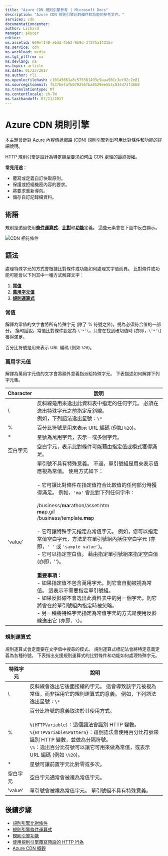 ```yaml
---
title: "Azure CDN 規則引擎參考 | Microsoft Docs"
description: "Azure CDN 規則引擎比對條件和功能的參考文件。"
services: cdn
documentationcenter: 
author: Lichard
manager: akucer
editor: 
ms.assetid: 669ef140-a6dd-4b62-9b9d-3f375a14215e
ms.service: cdn
ms.workload: media
ms.tgt_pltfrm: na
ms.devlang: na
ms.topic: article
ms.date: 01/23/2017
ms.author: rli
ms.openlocfilehash: c10145661a8c575381493c9aaa901c3ef92c2e81
ms.sourcegitcommit: f537befafb079256fba0529ee554c034d73f36b0
ms.translationtype: MT
ms.contentlocale: zh-TW
ms.lasthandoff: 07/11/2017
---
```

# <a name="azure-cdn-rules-engine"></a>Azure CDN 規則引擎
本主題會針對 Azure 內容傳遞網路 (CDN) [規則引擎](cdn-rules-engine.md)列出可用比對條件和功能的詳細說明。

HTTP 規則引擎是設計為特定類型要求如何由 CDN 處理的最終授權。

**常見用途**：

- 覆寫或定義自訂快取原則。
- 保護或拒絕機密內容的要求。
- 將要求重新導向。
- 儲存自訂記錄檔資料。

## <a name="terminology"></a>術語
規則是透過使用[**條件運算式**](cdn-rules-engine-reference-conditional-expressions.md)、[**比對**](cdn-rules-engine-reference-match-conditions.md)和[**功能**](cdn-rules-engine-reference-features.md)定義。 這些元素會在下圖中反白顯示。

 ![CDN 相符條件](./media/cdn-rules-engine-reference/cdn-rules-engine-terminology.png)

## <a name="syntax"></a>語法

處理特殊字元的方式會根據比對條件或功能如何處理文字值而異。 比對條件或功能可能會以下列其中一種方式解譯文字︰

1. [**常值**](#literal-values) 
2. [**萬用字元值**](#wildcard-values)
3. [**規則運算式**](#regular-expressions)

### <a name="literal-values"></a>常值
解譯為常值的文字會將所有特殊字元 (除了 % 符號之外)，視為必須符合值的一部分。 換句話說，常值比對條件設定為 `\'*'\`，只會在找到確切值時 (亦即，`\'*'\`) 獲得滿足。
 
百分比符號是用來表示 URL 編碼 (例如 `%20`)。

### <a name="wildcard-values"></a>萬用字元值
解譯為萬用字元值的文字會將額外意義指派給特殊字元。 下表描述如何解譯下列字元集。

Character | 說明
----------|------------
\ | 反斜線是用來逸出此資料表中指定的任何字元。 必須在逸出特殊字元之前指定反斜線。<br/>例如，下列語法逸出星號︰`\*`
% | 百分比符號是用來表示 URL 編碼 (例如 `%20`)。
* | 星號為萬用字元，表示一或多個字元。
空白字元 | 空白字元，表示比對條件可能藉由指定值或模式獲得滿足。
'value' | 單引號不具有特殊意義。 不過，單引號組是用來表示值應視為常值。 使用方式如下：<br><br/>- 它可讓比對條件在指定值符合比較值的任何部分時獲得滿足。  例如，`'ma'` 會比對下列任何字串︰ <br/><br/>/business/**ma**rathon/asset.htm<br/>**ma**p.gif<br/>/business/template.**ma**p<br /><br />- 它可讓特殊字元指定為常值字元。 例如，您可以指定常值空白字元，方法是在單引號組內括住空白字元 (亦即，`' '` 或 `'sample value'`)。<br/>- 它可以指定空白值。 藉由指定單引號組來指定空白值 (亦即，'')。<br /><br/>**重要事項：**<br/>- 如果指定值不包含萬用字元，則它會自動被視為常值。 這表示不需要指定單引號組。<br/>- 如果反斜線不會逸出此資料表中的另一個字元，則它將會在於單引號組內指定時被忽略。<br/>- 另一種將特殊字元指定為常值字元的方式是使用反斜線逸出它 (亦即，`\`)。

### <a name="regular-expressions"></a>規則運算式

規則運算式會定義要在文字值中搜尋的模式。 規則運算式標記法會將特定意義定義為各種符號。 下表指出支援規則運算式的比對條件和功能如何處理特殊字元。

特殊字元 | 說明
------------------|------------
\ | 反斜線會逸出它後面接續的字元。 這會導致該字元被視為常值，而非採用它的規則運算式的意義。 例如，下列語法逸出星號︰`\*`
% | 百分比符號的意義取決於其使用方式。<br/><br/> `%{HTTPVariable}`︰這個語法會識別 HTTP 變數。<br/>`%{HTTPVariable%Pattern}`︰這個語法會使用百分比符號來識別 HTTP 變數，並做為分隔符號。<br />`\%`︰逸出百分比符號可以讓它可用來做為常值，或表示 URL 編碼 (例如 `\%20`)。
* | 星號可讓前置字元比對零或多次。 
空白字元 | 空白字元通常會被視為常值字元。 
'value' | 單引號會被視為常值字元。 單引號組不具有特殊意義。


## <a name="next-steps"></a>後續步驟
* [規則引擎比對條件](cdn-rules-engine-reference-match-conditions.md)
* [規則引擎條件運算式](cdn-rules-engine-reference-conditional-expressions.md)
* [規則引擎功能](cdn-rules-engine-reference-features.md)
* [使用規則引擎覆寫預設的 HTTP 行為](cdn-rules-engine.md)
* [Azure CDN 概觀](cdn-overview.md)
